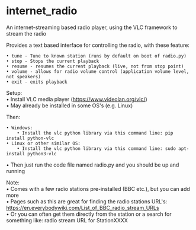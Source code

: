 # internet_radio
An internet-streaming based radio player, using the VLC framework to stream the radio  

Provides a text based interface for controlling the radio, with these feature:  

    • tune - Tune to known station (runs by default on boot of radio.py)
    • stop - Stops the current playback
    • resume - resumes the current playback (live, not from stop point)
    • volume - allows for radio volume control (application volume level, not speakers)
    • exit - exits playback


Setup:  
• Install VLC media player (https://www.videolan.org/vlc/)  
• May already be installed in some OS's (e.g. Linux)  

Then:

    • Windows:
        • Install the vlc python library via this command line: pip install python-vlc
    • Linux or other similar OS:
        • Install the vlc python library via this command line: sudo apt-install python3-vlc

• Then just run the code file named radio.py and you should be up and running

Note:  
• Comes with a few radio stations pre-installed (BBC etc.), but you can add more  
• Pages such as this are great for finding the radio stations URL's: https://en.everybodywiki.com/List_of_BBC_radio_stream_URLs  
• Or you can often get them directly from the station or a search for something like: radio stream URL for StationXXXX  
